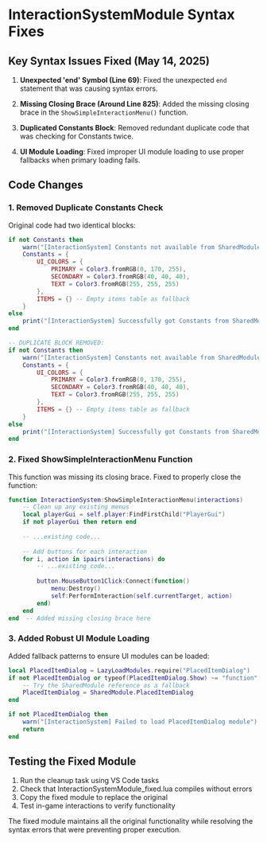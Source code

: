 # InteractionSystemModule Syntax Fixes

## Key Syntax Issues Fixed (May 14, 2025)

1. **Unexpected 'end' Symbol (Line 69)**: Fixed the unexpected `end` statement that was causing syntax errors.

2. **Missing Closing Brace (Around Line 825)**: Added the missing closing brace in the `ShowSimpleInteractionMenu()` function.

3. **Duplicated Constants Block**: Removed redundant duplicate code that was checking for Constants twice.

4. **UI Module Loading**: Fixed improper UI module loading to use proper fallbacks when primary loading fails.

## Code Changes

### 1. Removed Duplicate Constants Check
Original code had two identical blocks:

```lua
if not Constants then
    warn("[InteractionSystem] Constants not available from SharedModule, creating fallback")
    Constants = {
        UI_COLORS = {
            PRIMARY = Color3.fromRGB(0, 170, 255),
            SECONDARY = Color3.fromRGB(40, 40, 40),
            TEXT = Color3.fromRGB(255, 255, 255)
        },
        ITEMS = {} -- Empty items table as fallback
    }
else
    print("[InteractionSystem] Successfully got Constants from SharedModule")
end

-- DUPLICATE BLOCK REMOVED:
if not Constants then
    warn("[InteractionSystem] Constants not available from SharedModule, creating fallback")
    Constants = {
        UI_COLORS = {
            PRIMARY = Color3.fromRGB(0, 170, 255),
            SECONDARY = Color3.fromRGB(40, 40, 40),
            TEXT = Color3.fromRGB(255, 255, 255)
        },
        ITEMS = {} -- Empty items table as fallback
    }
else
    print("[InteractionSystem] Successfully got Constants from SharedModule")
end
```

### 2. Fixed ShowSimpleInteractionMenu Function
This function was missing its closing brace. Fixed to properly close the function:

```lua
function InteractionSystem:ShowSimpleInteractionMenu(interactions)
    -- Clean up any existing menus
    local playerGui = self.player:FindFirstChild("PlayerGui")
    if not playerGui then return end
    
    -- ...existing code...
    
    -- Add buttons for each interaction
    for i, action in ipairs(interactions) do
        -- ...existing code...
        
        button.MouseButton1Click:Connect(function()
            menu:Destroy()
            self:PerformInteraction(self.currentTarget, action)
        end)
    end
end  -- Added missing closing brace here
```

### 3. Added Robust UI Module Loading
Added fallback patterns to ensure UI modules can be loaded:

```lua
local PlacedItemDialog = LazyLoadModules.require("PlacedItemDialog")
if not PlacedItemDialog or typeof(PlacedItemDialog.Show) ~= "function" then
    -- Try the SharedModule reference as a fallback
    PlacedItemDialog = SharedModule.PlacedItemDialog
end

if not PlacedItemDialog then
    warn("[InteractionSystem] Failed to load PlacedItemDialog module")
    return
end
```

## Testing the Fixed Module

1. Run the cleanup task using VS Code tasks
2. Check that InteractionSystemModule_fixed.lua compiles without errors
3. Copy the fixed module to replace the original
4. Test in-game interactions to verify functionality

The fixed module maintains all the original functionality while resolving the syntax errors that were preventing proper execution.
